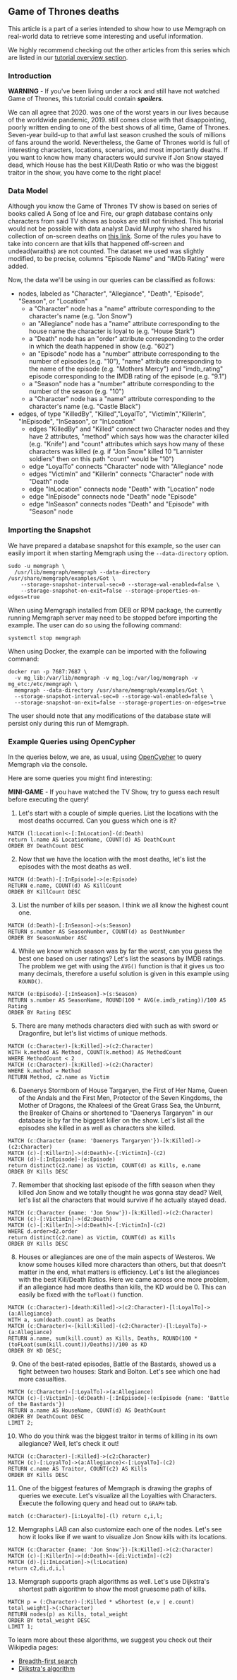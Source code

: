 ## Game of Thrones deaths

This article is a part of a series intended to show how to use Memgraph
on real-world data to retrieve some interesting and useful
information.

We highly recommend checking out the other articles from this series which
are listed in our [tutorial overview section](tutorials-overview.md).

### Introduction

**WARNING** - If you've been living under a rock and still have not watched Game of Thrones,
this tutorial could contain ***spoilers***. 

We can all agree that 2020. was one of the worst years in our lives because of the worldwide
pandemic, 2019. still comes close with that disappointing, poorly written ending to one of the
best shows of all time, Game of Thrones. Seven-year build-up to that awful last season crushed
the souls of millions of fans around the world. Nevertheless, the Game of Thrones world is full
of interesting characters, locations, scenarios, and most importantly deaths. If you want to know
how many characters would survive if Jon Snow stayed dead, which House has the best Kill/Death Ratio
or who was the biggest traitor in the show, you have come to the right place!

### Data Model

Although you know the Game of Thrones TV show is based on series of books called A Song of Ice and
Fire, our graph database contains only characters from said TV shows as books are still not finished.
This tutorial would not be possible with data analyst David Murphy who shared his collection of
on-screen deaths on [this link](https://data.world/datasaurusrex/game-of-thones-deaths). Some of the rules you have to take into concern are that kills that
happened off-screen and undead(wraiths) are not counted. The dataset we used was slightly modified, to 
be precise, columns "Episode Name" and "IMDb Rating" were added.

Now, the data we'll be using in our queries can be classified as follows:
  * nodes, labeled as "Character", "Allegiance", "Death", "Episode", "Season", or "Location"
    * a "Character" node has a "name" attribute corresponding to the character's name (e.g. "Jon Snow")
    * an "Allegiance" node has a "name" attribute corresponding to the house name the character 
      is loyal to (e.g.  "House Stark")
    * a "Death" node has an "order" attribute corresponding to the order in which the death happened 
      in show (e.g. "602")
    * an "Episode" node has a "number" attribute corresponding to the number of episodes (e.g. "10"), 
      "name" attribute corresponding to the name of the episode (e.g. "Mothers Mercy") and "imdb_rating"
      episode corresponding to the IMDB rating of the episode (e.g. "9.1")
    * a "Season" node has a "number" attribute corresponding to the number of the season (e.g. "10")
    * a "Character" node has a "name" attribute corresponding to the character's name (e.g. "Castle Black")
  * edges, of type "KilledBy", "Killed","LoyalTo", "VictimIn","KillerIn", "InEpisode", "InSeason", or "InLocation"
    * edges "KilledBy" and "Killed" connect two Character nodes and they have 2 attributes, 
      "method" which says how was the character killed (e.g. "Knife") and "count" attributes which says
      how many of these characters was killed (e.g. if "Jon Snow" killed 10 "Lannister soldiers" then on 
      this path "count" would be "10")
    * edge "LoyalTo" connects "Character" node with "Allegiance" node
    * edges "VictimIn" and "KillerIn" connects "Character" node with "Death" node
    * edge "InLocation" connects node "Death" with "Location" node
    * edge "InEpisode" connects node "Death" node "Episode"
    * edge "InSeason" connects nodes "Death" and "Episode" with "Season" node

### Importing the Snapshot

We have prepared a database snapshot for this example, so the user can easily
import it when starting Memgraph using the `--data-directory` option.

```plaintext
sudo -u memgraph \
  /usr/lib/memgraph/memgraph --data-directory /usr/share/memgraph/examples/Got \
    --storage-snapshot-interval-sec=0 --storage-wal-enabled=false \
    --storage-snapshot-on-exit=false --storage-properties-on-edges=true
```

When using Memgraph installed from DEB or RPM package, the currently running
Memgraph server may need to be stopped before importing the example. The user
can do so using the following command:

```plaintext
systemctl stop memgraph
```

When using Docker, the example can be imported with the following command:

```plaintext
docker run -p 7687:7687 \
  -v mg_lib:/var/lib/memgraph -v mg_log:/var/log/memgraph -v mg_etc:/etc/memgraph \
  memgraph --data-directory /usr/share/memgraph/examples/Got \
  --storage-snapshot-interval-sec=0 --storage-wal-enabled=false \
  --storage-snapshot-on-exit=false --storage-properties-on-edges=true
```

The user should note that any modifications of the database state will persist
only during this run of Memgraph.

### Example Queries using OpenCypher

In the queries below, we are, as usual, using [OpenCypher](https://www.opencypher.org)
to query Memgraph via the console.

Here are some queries you might find interesting:

**MINI-GAME** - If you have watched the TV Show, try to guess each result before executing the query!
1) Let's start with a couple of simple queries. List the locations with the most deaths occurred.
Can you guess which one is it?

```opencypher
MATCH (l:Location)<-[:InLocation]-(d:Death) 
return l.name AS LocationName, COUNT(d) AS DeathCount
ORDER BY DeathCount DESC
```

2) Now that we have the location with the most deaths, let's list the episodes with the most deaths
as well.

```opencypher
MATCH (d:Death)-[:InEpisode]->(e:Episode)
RETURN e.name, COUNT(d) AS KillCount
ORDER BY KillCount DESC
```

3) List the number of kills per season. I think we all know the highest count one. 

```opencypher
MATCH (d:Death)-[:InSeason]->(s:Season) 
RETURN s.number AS SeasonNumber, COUNT(d) as DeathNumber
ORDER BY SeasonNumber ASC
```

4) While we know which season was by far the worst, can you guess the best one based on user ratings?
Let's list the seasons by IMDB ratings. The problem we get with using the `AVG()` function is that it
gives us too many decimals, therefore a useful solution is given in this example using `ROUND()`.

```opencypher
MATCH (e:Episode)-[:InSeason]->(s:Season) 
RETURN s.number AS SeasonName, ROUND(100 * AVG(e.imdb_rating))/100 AS Rating
ORDER BY Rating DESC
```

5) There are many methods characters died with such as with sword or Dragonfire, but let's list victims
of unique methods.

```opencypher
MATCH (c:Character)-[k:Killed]->(c2:Character)
WITH k.method AS Method, COUNT(k.method) AS MethodCount
WHERE MethodCount < 2
MATCH (c:Character)-[k:Killed]->(c2:Character)
WHERE k.method = Method
RETURN Method, c2.name as Victim
```

6) Daenerys Stormborn of House Targaryen, the First of Her Name, Queen of the Andals and the First Men,
Protector of the Seven Kingdoms, the Mother of Dragons, the Khaleesi of the Great Grass Sea, the Unburnt,
the Breaker of Chains or shortened to "Daenerys Targaryen" in our database is by far the biggest killer on
the show. Let's list all the episodes she killed in as well as characters she killed.

```opencypher
MATCH (c:Character {name: 'Daenerys Targaryen'})-[k:Killed]->(c2:Character)
MATCH (c)-[:KillerIn]->(d:Death)<-[:VictimIn]-(c2)
MATCH (d)-[:InEpisode]-(e:Episode)
return distinct(c2.name) as Victim, COUNT(d) as Kills, e.name
ORDER BY Kills DESC
```

7) Remember that shocking last episode of the fifth season when they killed Jon Snow and we totally thought
he was gonna stay dead? Well, let's list all the characters that would survive if he actually stayed dead.

```opencypher
MATCH (c:Character {name: 'Jon Snow'})-[k:Killed]->(c2:Character)
MATCH (c)-[:VictimIn]->(d2:Death)
MATCH (c)-[:KillerIn]->(d:Death)<-[:VictimIn]-(c2)
WHERE d.order>d2.order
return distinct(c2.name) as Victim, COUNT(d) as Kills
ORDER BY Kills DESC
```

8) Houses or allegiances are one of the main aspects of Westeros. We know some houses killed more characters
than others, but that doesn't matter in the end, what matters is efficiency. Let's list the allegiances with
the best Kill/Death Ratios. Here we came across one more problem, if an allegiance had more deaths than kills,
the KD would be 0. This can easily be fixed with the `toFloat()` function.

```opencypher
MATCH (c:Character)-[death:Killed]->(c2:Character)-[l:LoyalTo]->(a:Allegiance)
WITH a, sum(death.count) as Deaths
MATCH (c:Character)<-[kill:Killed]-(c2:Character)-[l:LoyalTo]->(a:Allegiance)
RETURN a.name, sum(kill.count) as Kills, Deaths, ROUND(100 *(toFLoat(sum(kill.count))/Deaths))/100 as KD
ORDER BY KD DESC;
```

9) One of the best-rated episodes, Battle of the Bastards, showed us a fight between two houses: Stark and Bolton.
Let's see which one had more casualties.

```opencypher
MATCH (c:Character)-[:LoyalTo]->(a:Allegiance)
MATCH (c)-[:VictimIn]-(d:Death)-[:InEpisode]-(e:Episode {name: 'Battle of the Bastards'})
RETURN a.name AS HouseName, COUNT(d) AS DeathCount
ORDER BY DeathCount DESC
LIMIT 2;
```

10) Who do you think was the biggest traitor in terms of killing in its own allegiance? Well, let's check it out!

```opencypher
MATCH (c:Character)-[:Killed]->(c2:Character)
MATCH (c)-[:LoyalTo]->(a:Allegiance)<-[:LoyalTo]-(c2)
RETURN c.name AS Traitor, COUNT(c2) AS Kills
ORDER BY Kills DESC
```

11) One of the biggest features of Memgraph is drawing the graphs of queries we execute. Let's visualize all the
Loyalties with Characters. Execute the following query and head out to `GRAPH` tab.

```opencypher
match (c:Character)-[i:LoyalTo]-(l) return c,i,l;
```

12) Memgraphs LAB can also customize each one of the nodes. Let's see how it looks like if we want to visualize Jon
Snow kills with its locations.

```opencypher
MATCH (c:Character {name: 'Jon Snow'})-[k:Killed]->(c2:Character)
MATCH (c)-[:KillerIn]->(d:Death)<-[di:VictimIn]-(c2)
MATCH (d)-[i:InLocation]->(l:Location)
return c2,di,d,i,l
```

13) Memgraph supports graph algorithms as well. Let's use Dijkstra's shortest path algorithm to show the most
gruesome path of kills.

```opencypher
MATCH p = (:Character)-[:Killed * wShortest (e,v | e.count) total_weight]->(:Character)
RETURN nodes(p) as Kills, total_weight
ORDER BY total_weight DESC
LIMIT 1;
```

To learn more about these algorithms, we suggest you check out their Wikipedia
pages:

* [Breadth-first search](https://en.wikipedia.org/wiki/Breadth-first_search)
* [Dijkstra's algorithm](https://en.wikipedia.org/wiki/Dijkstra%27s_algorithm)
